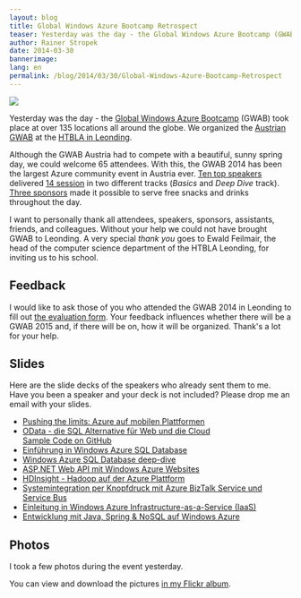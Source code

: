 ```yaml
---
layout: blog
title: Global Windows Azure Bootcamp Retrospect
teaser: Yesterday was the day - the Global Windows Azure Bootcamp (GWAB) took place at > 135 locations all around the globe. We organized the Austrian GWAB in Leonding.
author: Rainer Stropek
date: 2014-03-30
bannerimage: 
lang: en
permalink: /blog/2014/03/30/Global-Windows-Azure-Bootcamp-Retrospect
---
```


<p>
  <img src="{{site.baseurl}}/content/images/blog/2014/03/GWAB/GWAB2014.jpg" />
</p><p>Yesterday was the day - the <a href="http://global.windowsazurebootcamp.com/" target="_blank">Global Windows Azure Bootcamp</a> (GWAB) took place at over 135 locations all around the globe. We organized the <a href="https://globalwindowsazurebootcamp.eventday.com/" target="_blank">Austrian GWAB</a> at the <a href="https://www.htl-leonding.at/" target="_blank">HTBLA in Leonding</a>.</p><p>Although the GWAB Austria had to compete with a beautiful, sunny spring day, we could welcome 65 attendees. With this, the GWAB 2014 has been the largest Azure community event in Austria ever. <a href="https://globalwindowsazurebootcamp.eventday.com/Speakers" target="_blank">Ten top speakers</a> delivered <a href="https://globalwindowsazurebootcamp.eventday.com/Sessions" target="_blank">14 session</a> in two different tracks (<em>Basics</em> and <em>Deep Dive</em> track). <a href="https://globalwindowsazurebootcamp.eventday.com/sponsors" target="_blank">Three sponsors</a> made it possible to serve free snacks and drinks throughout the day.</p><p class="showcase">I want to personally thank all attendees, speakers, sponsors, assistants, friends, and colleagues. Without your help we could not have brought GWAB to Leonding. A very special <em>thank you</em> goes to Ewald Feilmair, the head of the computer science department of the HTBLA Leonding, for inviting us to his school.</p><h2>Feedback</h2><p>I would like to ask those of you who attended the GWAB 2014 in Leonding to fill out <a href="https://de.surveymonkey.com/s/VRTSPPW" target="_blank">the evaluation form</a>. Your feedback influences whether there will be a GWAB 2015 and, if there will be on, how it will be organized. Thank's a lot for your help.</p><h2>Slides</h2><p>Here are the slide decks of the speakers who already sent them to me. Have you been a speaker and your deck is not included? Please drop me an email with your slides.</p><ul>
  <li>
    <a href="{{site.baseurl}}/content/images/blog/2014/03/GWAB/pendelin-schacherl_pushing-the-limits.pdf" target="_blank">Pushing the limits: Azure auf mobilen Plattformen</a>
  </li>
  <li>
    <a href="{{site.baseurl}}/content/images/blog/2014/03/GWAB/GWAB - OData.pdf" target="_blank">OData - die SQL Alternative für Web und die Cloud</a>
    <br />
    <a href="https://github.com/rstropek/Samples/tree/master/OWinWebApiOData" target="_blank">Sample Code on GitHub</a>
  </li>
  <li>
    <a href="{{site.baseurl}}/content/images/blog/2014/03/GWAB/Einführung in Windows Azure SQL.pdf" target="_blank">Einführung in Windows Azure SQL Database</a>
  </li>
  <li>
    <a href="{{site.baseurl}}/content/images/blog/2014/03/GWAB/Windows Azure SQL Database deep-dive.pdf" target="_blank">Windows Azure SQL Database deep-dive</a>
  </li>
  <li>
    <a href="{{site.baseurl}}/content/images/blog/2014/03/GWAB/201403 - ASP.NET WebAPI and Azure WebSites.pdf" target="_blank">ASP.NET Web API mit Windows Azure Websites</a>
  </li>
  <li>
    <a href="{{site.baseurl}}/content/images/blog/2014/03/GWAB/HDInsight_on_Azure_Grahsl.pdf" target="_blank">HDInsight - Hadoop auf der Azure Plattform</a>
  </li>
  <li>
    <a href="{{site.baseurl}}/content/images/blog/2014/03/GWAB/BizTalkServices.pdf" target="_blank">Systemintegration per Knopfdruck mit Azure BizTalk Service und Service Bus</a>
  </li>
  <li>
    <a href="{{site.baseurl}}/content/images/blog/2014/03/GWAB/GWAB2014_IaaSIntro_public.pdf" target="_blank">Einleitung in Windows Azure Infrastructure-as-a-Service (IaaS)</a>
  </li>
  <li>
    <a href="{{site.baseurl}}/content/images/blog/2014/03/GWAB/GWAB2014_JavaPaas_public.pdf" target="_blank">Entwicklung mit Java, Spring &amp; NoSQL auf Windows Azure</a>
  </li>
</ul><h2>Photos</h2><p>I took a few photos during the event yesterday.</p><p class="showcase">You can view and download the pictures <a href="https://flic.kr/s/aHsjVNZU84" target="_blank">in my Flickr album</a>.</p>